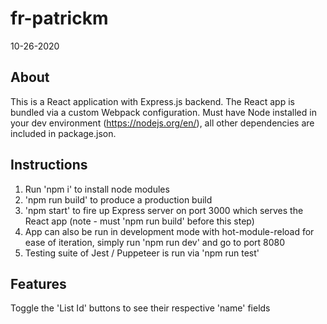 # fr-patrickm
10-26-2020

## About
This is a React application with Express.js backend. The React app is bundled via a custom Webpack configuration. Must have Node installed in your dev environment (https://nodejs.org/en/), all other dependencies are included in package.json.

## Instructions
1. Run 'npm i' to install node modules
2. 'npm run build' to produce a production build
3. 'npm start' to fire up Express server on port 3000 which serves the React app (note - must 'npm run build' before this step)
4. App can also be run in development mode with hot-module-reload for ease of iteration, simply run 'npm run dev' and go to port 8080
5. Testing suite of Jest / Puppeteer is run via 'npm run test'

## Features
Toggle the 'List Id' buttons to see their respective 'name' fields
